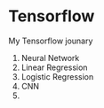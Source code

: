 # Tensorflow

My Tensorflow jounary
  1. Neural Network
  2. Linear Regression
  3. Logistic Regression
  4. CNN
  5. 
